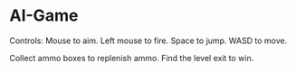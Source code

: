 # AI-Game
Controls:
Mouse to aim. Left mouse to fire. Space to jump. WASD to move.

Collect ammo boxes to replenish ammo. Find the level exit to win.